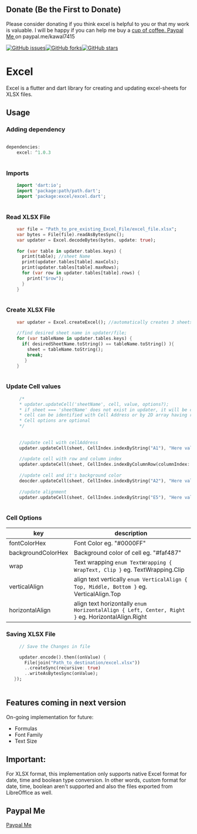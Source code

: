 ## Donate (Be the First to Donate)

Please consider donating if you think excel is helpful to you or that my work is valuable. I will be happy if you can help me buy a [cup of coffee. Paypal Me ](https://www.paypal.me/kawal7415) on paypal.me/kawal7415

[![GitHub issues](https://img.shields.io/github/issues/kawal7415/excel)](https://github.com/kawal7415/excel/issues)[![GitHub forks](https://img.shields.io/github/forks/kawal7415/excel)](https://github.com/kawal7415/excel/network)[![GitHub stars](https://img.shields.io/github/stars/kawal7415/excel)](https://github.com/kawal7415/excel/stargazers)

# Excel

Excel is a flutter and dart library for creating and updating excel-sheets for XLSX files.

## Usage

### Adding dependency

````dart
    
dependencies:
    excel: ^1.0.3
        
````

### Imports

````dart
    import 'dart:io';
    import 'package:path/path.dart';
    import 'package:excel/excel.dart';
    
````
### Read XLSX File

````dart
    var file = "Path_to_pre_existing_Excel_File/excel_file.xlsx";
    var bytes = File(file).readAsBytesSync();
    var updater = Excel.decodeBytes(bytes, update: true);
    
    for (var table in updater.tables.keys) {
      print(table); //sheet Name
      print(updater.tables[table].maxCols);
      print(updater.tables[table].maxRows);
      for (var row in updater.tables[table].rows) {
        print("$row");
      }
    }
    
````
### Create XLSX File
    
````dart
    var updater = Excel.createExcel(); //automatically creates 3 sheets Sheet1, Sheet2 and Sheet3 
     
    //find desired sheet name in updater/file;
    for (var tableName in updater.tables.keys) {
      if( desiredSheetName.toString() == tableName.toString() ){
        sheet = tableName.toString();
        break;
       }
    }
    
````
 ### Update Cell values
 
 ````dart
      /* 
      * updater.updateCell('sheetName', cell, value, options?);
      * if sheet === 'sheetName' does not exist in updater, it will be created automatically after calling updateCell method
      * cell can be identified with Cell Address or by 2D array having row and column Index;
      * Cell options are optional
      */
      
      
      //update cell with cellAddress
      updater.updateCell(sheet, CellIndex.indexByString("A1"), "Here value of A1");
        
      //update cell with row and column index
      updater.updateCell(sheet, CellIndex.indexByColumnRow(columnIndex: 2, rowIndex: 0), "Here value of C1");
        
      //update cell and it's background color
      deocder.updateCell(sheet, CellIndex.indexByString("A2"), "Here value of A2", backgroundColorHex: "#1AFF1A")
      
      //update alignment
      updater.updateCell(sheet, CellIndex.indexByString("E5"), "Here value of E5", horizontalAlign: HorizontalAlign.Right);
    
   ````
### Cell Options
key | description
------------ | -------------
 fontColorHex | Font Color eg. "#0000FF"
 backgroundColorHex | Background color of cell eg. "#faf487"
 wrap | Text wrapping ````enum TextWrapping { WrapText, Clip }```` eg. TextWrapping.Clip
 verticalAlign | align text vertically ````enum VerticalAlign { Top, Middle, Bottom }```` eg. VerticalAlign.Top
 horizontalAlign | align text horizontally ````enum HorizontalAlign { Left, Center, Right }```` eg. HorizontalAlign.Right


 ### Saving XLSX File
 
 ````dart
      // Save the Changes in file

      updater.encode().then((onValue) {
        File(join("Path_to_destination/excel.xlsx"))
        ..createSync(recursive: true)
        ..writeAsBytesSync(onValue);
    });
    
   ````

## Features coming in next version
On-going implementation for future:
- Formulas
- Font Family
- Text Size

## Important:
For XLSX format, this implementation only supports native Excel format for date, time and boolean type conversion.
In other words, custom format for date, time, boolean aren't supported and also the files exported from LibreOffice as well.

## Paypal Me

[Paypal Me](https://www.paypal.me/kawal7415)
